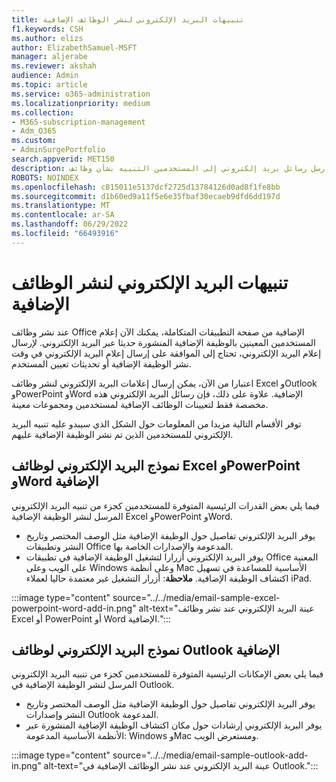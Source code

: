 ```yaml
---
title: تنبيهات البريد الإلكتروني لنشر الوظائف الإضافية
f1.keywords: CSH
ms.author: elizs
author: ElizabethSamuel-MSFT
manager: aljerabe
ms.reviewer: akshah
audience: Admin
ms.topic: article
ms.service: o365-administration
ms.localizationpriority: medium
ms.collection:
- M365-subscription-management
- Adm_O365
ms.custom:
- AdminSurgePortfolio
search.appverid: MET150
description: أرسل رسائل بريد إلكتروني إلى المستخدمين التنبيه بشأن وظائف Office الإضافية التي قمت بنشرها إليهم من صفحة التطبيقات المتكاملة.
ROBOTS: NOINDEX
ms.openlocfilehash: c815011e5137dcf2725d13784126d0ad8f1fe8bb
ms.sourcegitcommit: d1b60ed9a11f5e6e35fbaf30ecaeb9dfd6dd197d
ms.translationtype: MT
ms.contentlocale: ar-SA
ms.lasthandoff: 06/29/2022
ms.locfileid: "66493916"
---
```

# <a name="add-in-deployment-email-alerts"></a>تنبيهات البريد الإلكتروني لنشر الوظائف الإضافية

عند نشر وظائف Office الإضافية من صفحة التطبيقات المتكاملة، يمكنك الآن إعلام المستخدمين المعينين بالوظيفة الإضافية المنشورة حديثا عبر البريد الإلكتروني. لإرسال إعلام البريد الإلكتروني، تحتاج إلى الموافقة على إرسال إعلام البريد الإلكتروني في وقت نشر الوظيفة الإضافية أو تحديثات تعيين المستخدم.

اعتبارا من الآن، يمكن إرسال إعلامات البريد الإلكتروني لنشر وظائف Excel وOutlook وPowerPoint وWord الإضافية. علاوة على ذلك، فإن رسائل البريد الإلكتروني هذه مخصصة فقط لتعيينات الوظائف الإضافية لمستخدمين ومجموعات معينة.

توفر الأقسام التالية مزيدا من المعلومات حول الشكل الذي سيبدو عليه تنبيه البريد الإلكتروني للمستخدمين الذين تم نشر الوظيفة الإضافية عليهم.

## <a name="email-sample-for-excel-powerpoint-and-word-add-ins"></a>نموذج البريد الإلكتروني لوظائف Excel وPowerPoint وWord الإضافية

فيما يلي بعض القدرات الرئيسية المتوفرة للمستخدمين كجزء من تنبيه البريد الإلكتروني المرسل لنشر الوظيفة الإضافية Excel وPowerPoint وWord.

- يوفر البريد الإلكتروني تفاصيل حول الوظيفة الإضافية مثل الوصف المختصر وتاريخ النشر وتطبيقات Office المدعومة والإصدارات الخاصة بها.
- يوفر البريد الإلكتروني أزرارا لتشغيل الوظيفة الإضافية في تطبيقات Office المعنية على الويب وعلى Windows وعلى أنظمة Mac الأساسية للمساعدة في تسهيل اكتشاف الوظيفة الإضافية. **ملاحظة**: أزرار التشغيل غير معتمدة حاليا لعملاء iPad.

:::image type="content" source="../../media/email-sample-excel-powerpoint-word-add-in.png" alt-text="عينة البريد الإلكتروني عند نشر وظائف Excel أو PowerPoint أو Word الإضافية.":::

## <a name="email-sample-for-outlook-add-ins"></a>نموذج البريد الإلكتروني لوظائف Outlook الإضافية

فيما يلي بعض الإمكانات الرئيسية المتوفرة للمستخدمين كجزء من تنبيه البريد الإلكتروني المرسل لنشر الوظيفة الإضافية في Outlook.

- يوفر البريد الإلكتروني تفاصيل حول الوظيفة الإضافية مثل الوصف المختصر وتاريخ النشر وإصدارات Outlook المدعومة.
- يوفر البريد الإلكتروني إرشادات حول مكان اكتشاف الوظيفة الإضافية المنشورة عبر الأنظمة الأساسية المدعومة: Windows وMac ومستعرض الويب.

:::image type="content" source="../../media/email-sample-outlook-add-in.png" alt-text="عينة البريد الإلكتروني عند نشر الوظائف الإضافية في Outlook.":::

